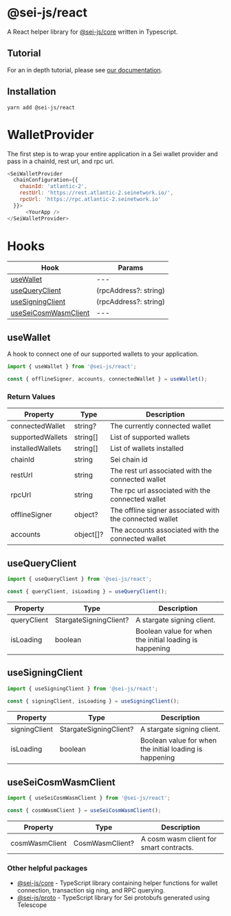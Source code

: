 # @sei-js/react

A React helper library for [@sei-js/core](https://www.npmjs.com/package/@sei-js/core) written in Typescript.

## Tutorial

For an in depth tutorial, please see [our documentation](https://docs.seinetwork.io/front-end-development/react-tutorial).

## Installation

```shell
yarn add @sei-js/react
```

# WalletProvider
The first step is to wrap your entire application in a Sei wallet provider and pass in a chainId, rest url, and rpc url.
```javascript
<SeiWalletProvider
  chainConfiguration={{
    chainId: 'atlantic-2',
    restUrl: 'https://rest.atlantic-2.seinetwork.io/',
    rpcUrl: 'https://rpc.atlantic-2.seinetwork.io'
  }}>
      <YourApp />
</SeiWalletProvider>
```

# Hooks

| Hook                                          | Params                |
|-----------------------------------------------|-----------------------|
| [useWallet](#useWallet)                       | ---                   |
| [useQueryClient](#useQueryClient)             | (rpcAddress?: string) |
| [useSigningClient](#useSigningClient)         | (rpcAddress?: string) |
| [useSeiCosmWasmClient](#useSeiCosmWasmClient) | ---                   |

## useWallet

A hook to connect one of our supported wallets to your application.


```javascript
import { useWallet } from '@sei-js/react';

const { offlineSigner, accounts, connectedWallet } = useWallet();
```

### Return Values

| Property         | Type      | Description                                             |
|------------------|-----------|---------------------------------------------------------|
| connectedWallet  | string?   | The currently connected wallet                          |
| supportedWallets | string[]  | List of supported wallets                               |
| installedWallets | string[]  | List of wallets installed                               |
| chainId          | string    | Sei chain id                                            |
| restUrl          | string    | The rest url associated with the connected wallet       |
| rpcUrl           | string    | The rpc url associated with the connected wallet        |
| offlineSigner    | object?   | The offline signer associated with the connected wallet |
| accounts         | object[]? | The accounts associated with the connected wallet       |

## useQueryClient

```javascript
import { useQueryClient } from '@sei-js/react';

const { queryClient, isLoading } = useQueryClient();
```

| Property    | Type                   | Description                                             |
|-------------|------------------------|---------------------------------------------------------|
| queryClient | StargateSigningClient? | A stargate signing client.                              |
| isLoading   | boolean                | Boolean value for when the initial loading is happening |

## useSigningClient

```javascript
import { useSigningClient } from '@sei-js/react';

const { signingClient, isLoading } = useSigningClient();
```

| Property      | Type                   | Description                                             |
|---------------|------------------------|---------------------------------------------------------|
| signingClient | StargateSigningClient? | A stargate signing client.                              |
| isLoading     | boolean                | Boolean value for when the initial loading is happening |

## useSeiCosmWasmClient

```javascript
import { useSeiCosmWasmClient } from '@sei-js/react';

const { cosmWasmClient } = useSeiCosmWasmClient();
```

| Property       | Type            | Description                             |
|----------------|-----------------|-----------------------------------------|
| cosmWasmClient | CosmWasmClient? | A cosm wasm client for smart contracts. |



### Other helpful packages

- [@sei-js/core](https://www.npmjs.com/package/@sei-js/core) - TypeScript library containing helper functions for wallet connection, transaction sig
ning, and RPC querying.
- [@sei-js/proto](https://www.npmjs.com/package/@sei-js/proto) - TypeScript library for Sei protobufs generated using Telescope